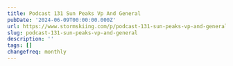 ```yaml
---
title: Podcast 131 Sun Peaks Vp And General
pubDate: '2024-06-09T00:00:00.000Z'
url: https://www.stormskiing.com/p/podcast-131-sun-peaks-vp-and-general
slug: podcast-131-sun-peaks-vp-and-general
description: ''
tags: []
changefreq: monthly
---
```


<!-- Add post content below -->
